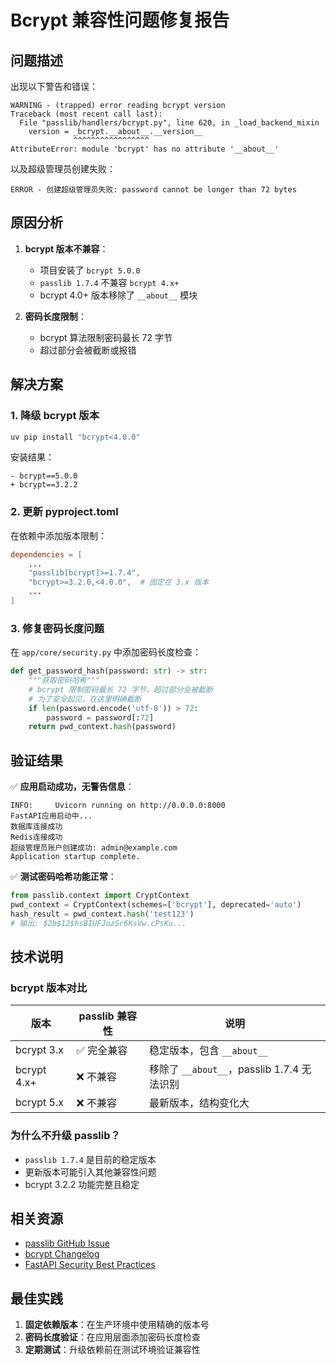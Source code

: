 # Bcrypt 兼容性问题修复报告

## 问题描述

出现以下警告和错误：
```
WARNING - (trapped) error reading bcrypt version
Traceback (most recent call last):
  File "passlib/handlers/bcrypt.py", line 620, in _load_backend_mixin
    version = _bcrypt.__about__.__version__
              ^^^^^^^^^^^^^^^^^
AttributeError: module 'bcrypt' has no attribute '__about__'
```

以及超级管理员创建失败：
```
ERROR - 创建超级管理员失败: password cannot be longer than 72 bytes
```

## 原因分析

1. **bcrypt 版本不兼容**：
   - 项目安装了 `bcrypt 5.0.0`
   - `passlib 1.7.4` 不兼容 `bcrypt 4.x+`
   - bcrypt 4.0+ 版本移除了 `__about__` 模块

2. **密码长度限制**：
   - bcrypt 算法限制密码最长 72 字节
   - 超过部分会被截断或报错

## 解决方案

### 1. 降级 bcrypt 版本

```bash
uv pip install "bcrypt<4.0.0"
```

安装结果：
```
- bcrypt==5.0.0
+ bcrypt==3.2.2
```

### 2. 更新 pyproject.toml

在依赖中添加版本限制：
```toml
dependencies = [
    ...
    "passlib[bcrypt]>=1.7.4",
    "bcrypt>=3.2.0,<4.0.0",  # 固定在 3.x 版本
    ...
]
```

### 3. 修复密码长度问题

在 `app/core/security.py` 中添加密码长度检查：
```python
def get_password_hash(password: str) -> str:
    """获取密码哈希"""
    # bcrypt 限制密码最长 72 字节，超过部分会被截断
    # 为了安全起见，在这里明确截断
    if len(password.encode('utf-8')) > 72:
        password = password[:72]
    return pwd_context.hash(password)
```

## 验证结果

✅ **应用启动成功，无警告信息**：
```
INFO:     Uvicorn running on http://0.0.0.0:8000
FastAPI应用启动中...
数据库连接成功
Redis连接成功
超级管理员账户创建成功: admin@example.com
Application startup complete.
```

✅ **测试密码哈希功能正常**：
```python
from passlib.context import CryptContext
pwd_context = CryptContext(schemes=['bcrypt'], deprecated='auto')
hash_result = pwd_context.hash('test123')
# 输出: $2b$12$hsBIUFJuzSr6KsVw.cPsKu...
```

## 技术说明

### bcrypt 版本对比

| 版本 | passlib 兼容性 | 说明 |
|------|---------------|------|
| bcrypt 3.x | ✅ 完全兼容 | 稳定版本，包含 `__about__` |
| bcrypt 4.x+ | ❌ 不兼容 | 移除了 `__about__`，passlib 1.7.4 无法识别 |
| bcrypt 5.x | ❌ 不兼容 | 最新版本，结构变化大 |

### 为什么不升级 passlib？

- `passlib 1.7.4` 是目前的稳定版本
- 更新版本可能引入其他兼容性问题
- bcrypt 3.2.2 功能完整且稳定

## 相关资源

- [passlib GitHub Issue](https://github.com/pyca/bcrypt/issues/684)
- [bcrypt Changelog](https://github.com/pyca/bcrypt/blob/main/CHANGELOG.rst)
- [FastAPI Security Best Practices](https://fastapi.tiangolo.com/tutorial/security/)

## 最佳实践

1. **固定依赖版本**：在生产环境中使用精确的版本号
2. **密码长度验证**：在应用层面添加密码长度检查
3. **定期测试**：升级依赖前在测试环境验证兼容性

